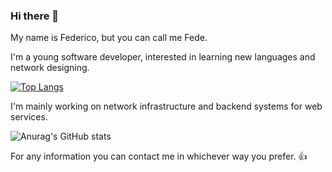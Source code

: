### Hi there 👋
My name is Federico, but you can call me Fede.

I'm a young software developer, interested in learning new languages and network designing.

[![Top Langs](https://github-readme-stats.vercel.app/api/top-langs/?username=rhxto&layout=compact&count_private=true)](https://github.com/anuraghazra/github-readme-stats)

I'm mainly working on network infrastructure and backend systems for web services.

![Anurag's GitHub stats](https://github-readme-stats.vercel.app/api?username=rhxto&show_icons=true&count_private=true)

For any information you can contact me in whichever way you prefer. 👍
